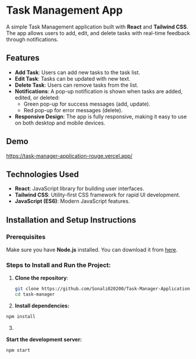 # Task Management App

A simple Task Management application built with **React** and **Tailwind CSS**. The app allows users to add, edit, and delete tasks with real-time feedback through notifications.

## Features

- **Add Task**: Users can add new tasks to the task list.
- **Edit Task**: Tasks can be updated with new text.
- **Delete Task**: Users can remove tasks from the list.
- **Notifications**: A pop-up notification is shown when tasks are added, edited, or deleted:
  - Green pop-up for success messages (add, update).
  - Red pop-up for error messages (delete).
- **Responsive Design**: The app is fully responsive, making it easy to use on both desktop and mobile devices.

## Demo

https://task-manager-application-rouge.vercel.app/

## Technologies Used

- **React**: JavaScript library for building user interfaces.
- **Tailwind CSS**: Utility-first CSS framework for rapid UI development.
- **JavaScript (ES6)**: Modern JavaScript features.

## Installation and Setup Instructions

### Prerequisites
Make sure you have **Node.js** installed. You can download it from [here](https://nodejs.org/).

### Steps to Install and Run the Project:

1. **Clone the repository**:
   ```bash
   git clone https://github.com/Sonali020200/Task-Manager-Application
   cd task-manager
   ```
2. **Install dependencies:**
```bash
npm install
```
3. 
**Start the development server:**
```bash
npm start
```